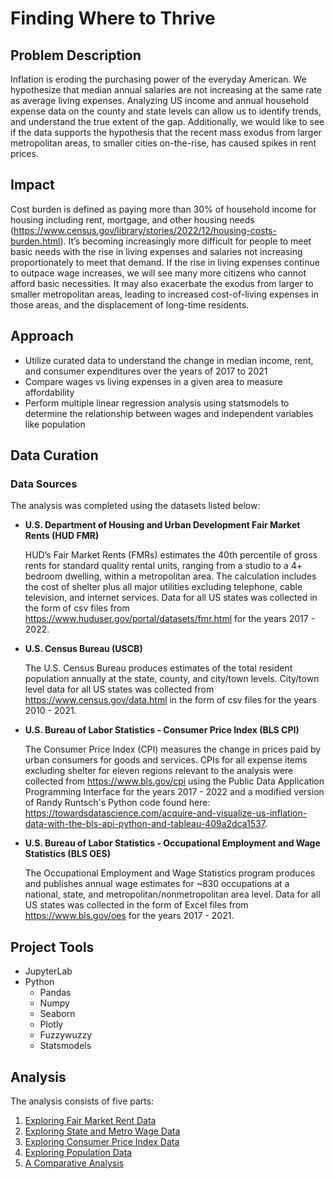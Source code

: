 # Finding Where to Thrive

## Problem Description

Inflation is eroding the purchasing power of the everyday American. We hypothesize that median annual salaries are not increasing at the same rate as average living expenses. Analyzing US income and annual household expense data on the county and state levels can allow us to identify trends, and understand the true extent of the gap. Additionally, we would like to see if the data supports the hypothesis that the recent mass exodus from larger metropolitan areas, to smaller cities on-the-rise, has caused spikes in rent prices. 

## Impact

Cost burden is defined as paying more than 30% of household income for housing including rent, mortgage, and other housing needs (https://www.census.gov/library/stories/2022/12/housing-costs-burden.html). It’s becoming increasingly more difficult for people to meet basic needs with the rise in living expenses and salaries not increasing proportionately to meet that demand. If the rise in living expenses continue to outpace wage increases, we will see many more citizens who cannot afford basic necessities. It may also exacerbate the exodus from larger to smaller metropolitan areas, leading to increased cost-of-living expenses in those areas, and the displacement of long-time residents. 

## Approach

 - Utilize curated data to understand the change in median income, rent, and consumer expenditures over the years of 2017 to 2021
 - Compare wages vs living expenses in a given area to measure affordability
 - Perform multiple linear regression analysis using statsmodels to determine the relationship between wages and independent variables like population
 
 ## Data Curation
 
 ### Data Sources
 
 The analysis was completed using the datasets listed below:

 - **U.S. Department of Housing and Urban Development Fair Market Rents (HUD FMR)**
 
    HUD’s Fair Market Rents (FMRs) estimates the 40th percentile of gross rents for standard quality rental units, ranging from a studio to a 4+ bedroom dwelling, within a metropolitan area. The calculation includes the cost of shelter plus all major utilities excluding telephone, cable television, and internet services. Data for all US states was collected in the form of csv files from https://www.huduser.gov/portal/datasets/fmr.html for the years 2017 - 2022.

 - **U.S. Census Bureau (USCB)**
 
    The U.S. Census Bureau produces estimates of the total resident population annually at the state, county, and city/town levels. City/town level data for all US states was collected from https://www.census.gov/data.html in the form of csv files for the years 2010 - 2021.

 - **U.S. Bureau of Labor Statistics - Consumer Price Index (BLS CPI)**
 
    The Consumer Price Index (CPI) measures the change in prices paid by urban consumers for goods and services. CPIs for all expense items excluding shelter for eleven regions relevant to the analysis were collected from https://www.bls.gov/cpi using the Public Data Application Programming Interface for the years 2017 - 2022 and a modified version of Randy Runtsch's Python code found here: https://towardsdatascience.com/acquire-and-visualize-us-inflation-data-with-the-bls-api-python-and-tableau-409a2dca1537.

 - **U.S. Bureau of Labor Statistics - Occupational Employment and Wage Statistics (BLS OES)**
 
    The Occupational Employment and Wage Statistics program produces and publishes annual wage estimates for ~830 occupations at a national, state, and metropolitan/nonmetropolitan area level. Data for all US states was collected in the form of Excel files from https://www.bls.gov/oes for the years 2017 - 2021.
   
## Project Tools

- JupyterLab
- Python
  - Pandas
  - Numpy
  - Seaborn
  - Plotly
  - Fuzzywuzzy
  - Statsmodels
  
 
## Analysis

The analysis consists of five parts:

1. [Exploring Fair Market Rent Data](https://nbviewer.org/gist/robyndwhite/42c20ac0ec085538d5929ddd13ddb5f5)
2. [Exploring State and Metro Wage Data](https://nbviewer.org/gist/robyndwhite/600038c51830c8328ade16b9e882bf8d)
3. [Exploring Consumer Price Index Data](https://nbviewer.org/gist/robyndwhite/083dd940b5c14060bd5bd257283facda)
4. [Exploring Population Data](https://nbviewer.org/gist/robyndwhite/186d5fa00699e46c92f75a1b67e578b6)
5. [A Comparative Analysis](https://nbviewer.org/gist/robyndwhite/135acc562a7beb534ce56ade76e8f5e1)
